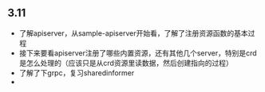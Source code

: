 ## 3.11
- 了解apiserver，从sample-apiserver开始看，了解了注册资源函数的基本过程
- 接下来要看apiserver注册了哪些内置资源，还有其他几个server，特别是crd是怎么处理的（应该只是从crd资源里读数据，然后创建指向的过程）
- 了解了下grpc，复习sharedinformer
- 
